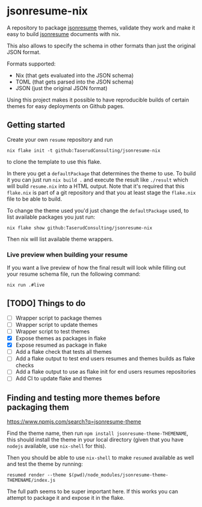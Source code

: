 # jsonresume-nix

A repository to package [jsonresume](https://jsonresume.org/) themes,
validate they work and make it easy to build
[jsonresume](https://jsonresume.org/) documents with nix.

This also allows to specify the schema in other formats than just the
original JSON format.

Formats supported:

- Nix (that gets evaluated into the JSON schema)
- TOML (that gets parsed into the JSON schema)
- JSON (just the original JSON format)

Using this project makes it possible to have reproducible builds of
certain themes for easy deployments on Github pages.

## Getting started

Create your own `resume` repository and run

    nix flake init -t github:TaserudConsulting/jsonresume-nix

to clone the template to use this flake.

In there you get a `defaultPackage` that determines the theme to
use. To build it you can just run `nix build .` and execute the result
like `./result` which will build `resume.nix` into a HTML output. Note
that it's required that this `flake.nix` is part of a git repository
and that you at least stage the `flake.nix` file to be able to build.

To change the theme used you'd just change the `defaultPackage` used,
to list available packages you just run:

    nix flake show github:TaserudConsulting/jsonresume-nix

Then nix will list available theme wrappers.

### Live preview when building your resume

If you want a live preview of how the final result will look while
filling out your resume schema file, run the following command:

    nix run .#live

## [TODO] Things to do

- [ ] Wrapper script to package themes
- [ ] Wrapper script to update themes
- [ ] Wrapper script to test themes
- [X] Expose themes as packages in flake
- [X] Expose resumed as package in flake
- [ ] Add a flake check that tests all themes
- [ ] Add a flake output to test end users resumes and themes builds
      as flake checks
- [ ] Add a flake output to use as flake init for end users resumes
      repositories
- [ ] Add CI to update flake and themes

## Finding and testing more themes before packaging them

<https://www.npmjs.com/search?q=jsonresume-theme>

Find the theme name, then run `npm install
jsonresume-theme-THEMENAME`, this should install the theme in your
local directory (given that you have `nodejs` available, use
`nix-shell` for this).

Then you should be able to use `nix-shell` to make `resumed` available
as well and test the theme by running:

    resumed render --theme $(pwd)/node_modules/jsonresume-theme-THEMENAME/index.js

The full path seems to be super important here. If this works you can
attempt to package it and expose it in the flake.

